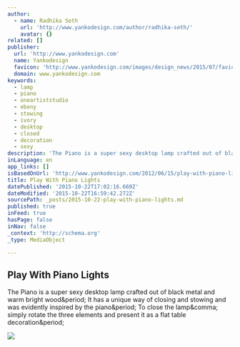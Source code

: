```yaml
---
author:
  - name: Radhika Seth
    url: 'http://www.yankodesign.com/author/radhika-seth/'
    avatar: {}
related: []
publisher:
  url: 'http://www.yankodesign.com'
  name: Yankodesign
  favicon: 'http://www.yankodesign.com/images/design_news/2015/07/favicon16.ico'
  domain: www.yankodesign.com
keywords:
  - lamp
  - piano
  - oneartiststudio
  - ebony
  - stowing
  - ivory
  - desktop
  - closed
  - decoration
  - sexy
description: 'The Piano is a super sexy desktop lamp crafted out of black metal and warm bright wood. It has a unique way of closing and stowing and was evidently inspired by the piano. To close the lamp, simply rotate the three elements and present it as a flat table decoration.'
inLanguage: en
app_links: []
isBasedOnUrl: 'http://www.yankodesign.com/2012/06/15/play-with-piano-lights/'
title: Play With Piano Lights
datePublished: '2015-10-22T17:02:16.669Z'
dateModified: '2015-10-22T16:59:42.272Z'
sourcePath: _posts/2015-10-22-play-with-piano-lights.md
published: true
inFeed: true
hasPage: false
inNav: false
_context: 'http://schema.org'
_type: MediaObject

---
```

<article style=""><h1>Play With Piano Lights</h1><p>The Piano is a super sexy desktop lamp crafted out of black metal and warm bright wood&amp;period; It has a unique way of closing and stowing and was evidently inspired by the piano&amp;period; To close the lamp&amp;comma; simply rotate the three elements and present it as a flat table decoration&amp;period;</p><img src="http://www.yankodesign.com/images/design_news/2012/06/15/paino_lamp.jpg" /></article>